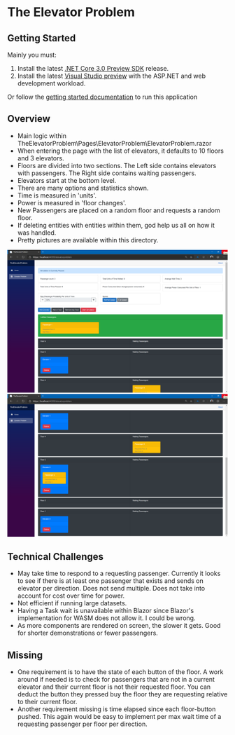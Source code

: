 # The Elevator Problem

## Getting Started
Mainly you must:
1. Install the latest [.NET Core 3.0 Preview SDK](https://dotnet.microsoft.com/download/dotnet-core/3.0) release.
1. Install the latest [Visual Studio preview](https://visualstudio.microsoft.com/vs/preview/) with the ASP.NET and web development workload.

Or follow the [getting started documentation](https://docs.microsoft.com/en-us/aspnet/core/blazor/get-started?view=aspnetcore-3.0&tabs=visual-studio) to run this application

## Overview
- Main logic within TheElevatorProblem\Pages\ElevatorProblem\ElevatorProblem.razor
- When entering the page with the list of elevators, it defaults to 10 floors and 3 elevators.
- Floors are divided into two sections. The Left side contains elevators with passengers. The Right side contains waiting passengers.
- Elevators start at the bottom level.
- There are many options and statistics shown.
- Time is measured in 'units'.
- Power is measured in 'floor changes'.
- New Passengers are placed on a random floor and requests a random floor.
- If deleting entities with entities within them, god help us all on how it was handled.
- Pretty pictures are available within this directory.

![Elevator Simulation Picture 1](/picture1.png)
![Elevator Simulation Picture 2](/picture2.png)

## Technical Challenges
- May take time to respond to a requesting passenger. Currently it looks to see if there is at least one passenger that exists and sends on elevator per direction. Does not send multiple. Does not take into account for cost over time for power.
- Not efficient if running large datasets.
- Having a Task wait is unavailable within Blazor since Blazor's implementation for WASM does not allow it. I could be wrong.
- As more components are rendered on screen, the slower it gets. Good for shorter demonstrations or fewer passengers.

## Missing
- One requirement is to have the state of each button of the floor. A work around if needed is to check for passengers that are not in a current elevator and their current floor is not their requested floor. You can deduct the button they pressed buy the floor they are requesting relative to their current floor.
- Another requirement missing is time elapsed since each floor-button pushed. This again would be easy to implement per max wait time of a requesting passenger per floor per direction.
